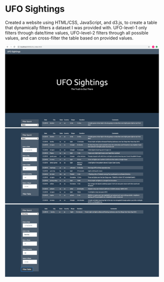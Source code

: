 # UFO Sightings 

Created a website using HTML/CSS, JavaScript, and d3.js, to create a table that dynamically filters a dataset I was provided with. UFO-level-1 only filters through date/time values, UFO-level-2 filters through all possible values, and can cross-filter the table based on provided values. 


![Head](/Images/Web1.png)
![Image](/Images/Web2.png)
![Image3](/Images/Web4.png) 

